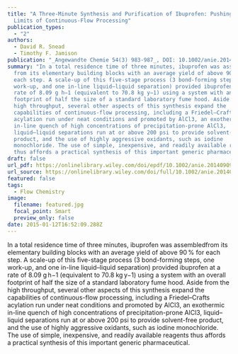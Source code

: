 ```yaml
---
title: "A Three-Minute Synthesis and Purification of Ibuprofen: Pushing the
  Limits of Continuous-Flow Processing"
publication_types:
  - "2"
authors:
  - David R. Snead
  - Timothy F. Jamison
publication: "_Angewandte Chemie 54(3) 983-987_, DOI: 10.1002/anie.201409093"
summary: "In a total residence time of three minutes, ibuprofen was assembled
  from its elementary building blocks with an average yield of above 90 % for
  each step. A scale-up of this five-stage process (3 bond-forming steps, one
  work-up, and one in-line liquid–liquid separation) provided ibuprofen at a
  rate of 8.09 g h−1 (equivalent to 70.8 kg y−1) using a system with an overall
  footprint of half the size of a standard laboratory fume hood. Aside from the
  high throughput, several other aspects of this synthesis expand the
  capabilities of continuous-flow processing, including a Friedel–Crafts
  acylation run under neat conditions and promoted by AlCl3, an exothermic
  in-line quench of high concentrations of precipitation-prone AlCl3,
  liquid–liquid separations run at or above 200 psi to provide solvent-free
  product, and the use of highly aggressive oxidants, such as iodine
  monochloride. The use of simple, inexpensive, and readily available reagents
  thus affords a practical synthesis of this important generic pharmaceutical."
draft: false
url_pdf: https://onlinelibrary.wiley.com/doi/epdf/10.1002/anie.201409093
url_source: https://onlinelibrary.wiley.com/doi/full/10.1002/anie.201409093
featured: false
tags:
  - Flow Chemistry
image:
  filename: featured.jpg
  focal_point: Smart
  preview_only: false
date: 2015-01-12T16:52:09.288Z
---
```

  In a total residence time of three minutes, ibuprofen was assembledfrom its elementary building blocks with an average yield of above 90 % for each step. A scale-up of this five-stage process (3 bond-forming steps, one work-up, and one in-line liquid–liquid separation) provided ibuprofen at a rate of 8.09 g h−1 (equivalent to 70.8 kg y−1) using a system with an overall footprint of half the size of a standard laboratory fume hood. Aside from the  high throughput, several other aspects of this synthesis expand the capabilities of continuous-flow processing, including a Friedel–Crafts acylation run under neat conditions and promoted by AlCl3, an exothermic in-line quench of high concentrations of precipitation-prone AlCl3, liquid–liquid separations run at or above 200 psi to provide solvent-free product, and the use of highly aggressive oxidants, such as iodine monochloride. The use of simple, inexpensive, and readily available reagents thus affords a practical synthesis of this important generic pharmaceutical.
